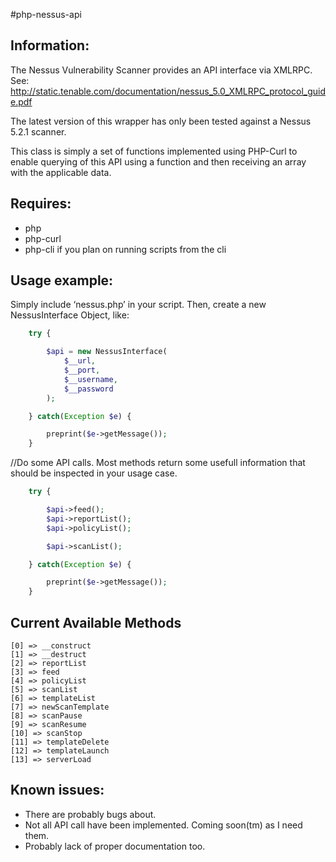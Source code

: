 #php-nessus-api

Information:
-----------
The Nessus Vulnerability Scanner provides an API interface via XMLRPC.
See: http://static.tenable.com/documentation/nessus_5.0_XMLRPC_protocol_guide.pdf

The latest version of this wrapper has only been tested against a Nessus 5.2.1 scanner.

This class is simply a set of functions implemented using PHP-Curl to enable querying of this
API using a function and then receiving an array with the applicable data.

Requires:
------------
-	php
-	php-curl
-	php-cli if you plan on running scripts from the cli

Usage example:
---------------

Simply include ‘nessus.php’ in your script.
Then, create a new NessusInterface Object, like:

```php
    try {

        $api = new NessusInterface(
            $__url,
            $__port,
            $__username,
            $__password
        );

    } catch(Exception $e) {

        preprint($e->getMessage());
    }
```
//Do some API calls. Most methods return some usefull information that should be inspected in your usage case.

```php
    try {

        $api->feed();
        $api->reportList();
        $api->policyList();

        $api->scanList();

    } catch(Exception $e) {

        preprint($e->getMessage());
    }
```

Current Available Methods
-------------------------

    [0] => __construct
    [1] => __destruct
    [2] => reportList
    [3] => feed
    [4] => policyList
    [5] => scanList
    [6] => templateList
    [7] => newScanTemplate
    [8] => scanPause
    [9] => scanResume
    [10] => scanStop
    [11] => templateDelete
    [12] => templateLaunch
    [13] => serverLoad

Known issues:
-------------
-	There are probably bugs about.
-	Not all API call have been implemented. Coming soon(tm) as I need them.
-	Probably lack of proper documentation too.
